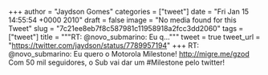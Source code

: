 
+++
author = "Jaydson Gomes"
categories = ["tweet"]
date = "Fri Jan 15 14:55:54 +0000 2010"
draft = false
image = "No media found for this Tweet"
slug = "7c21ee8eb7f8c587981c11958918a2fcc3dd2060"
tags = ["tweet"]
title = """RT: @novo_submarino: Eu q..."""
tweet = true
tweet_url = "https://twitter.com/jaydson/status/7789957194"
+++
RT: @novo_submarino: Eu quero o Motorola Milestone! http://migre.me/gzod Com 50 mil seguidores, o Sub vai dar um #Milestone pelo twitter!
